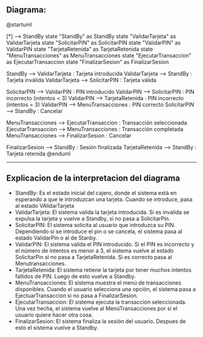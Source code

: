 ## Diagrama:

@startuml

[*] --> StandBy
state "StandBy" as StandBy
state "ValidarTarjeta" as ValidarTarjeta
state "SolicitarPIN" as SolicitarPIN
state "ValidarPIN" as ValidarPIN
state "TarjetaRetenida" as TarjetaRetenida
state "MenuTransacciones" as MenuTransacciones
state "EjecutarTransaccion" as EjecutarTransaccion
state "FinalizarSesion" as FinalizarSesion

StandBy --> ValidarTarjeta : Tarjeta introducida
ValidarTarjeta --> StandBy : Tarjeta inválida
ValidarTarjeta --> SolicitarPIN : Tarjeta válida

SolicitarPIN --> ValidarPIN : PIN introducido
ValidarPIN --> SolicitarPIN : PIN incorrecto (intentos < 3)
ValidarPIN --> TarjetaRetenida : PIN incorrecto (intentos = 3)
ValidarPIN --> MenuTransacciones : PIN correcto
SolicitarPIN --> StandBy : Cancelar

MenuTransacciones --> EjecutarTransaccion : Transacción seleccionada
EjecutarTransaccion --> MenuTransacciones : Transacción completada
MenuTransacciones --> FinalizarSesion : Cancelar

FinalizarSesion --> StandBy : Sesión finalizada
TarjetaRetenida --> StandBy : Tarjeta retenida
@enduml

-------------
## Explicacion de la interpretacion del diagrama
- StandBy: Es el estado inicial del cajero, donde el sistema está en esperando a que le introduzcan una tarjeta. Cuando se introduce, pasa al estado VAlidarTarjeta
- ValidarTarjeta: El sistema valida la tarjeta introducida. Si es invalida se expulsa la tarjeta y vuelve a Standby, si no pasa a SolicitarPin. 
- SolicitarPIN: El sistema solicita al usuario que introduzca su PIN. Dependiendo si se introduce el pin o se cancela, el sistema pasa al estado ValidarPin o al de Stanby.
- ValidarPIN: El sistema valida el PIN introducido. Si el PIN es incorrecto y el número de intentos es menor a 3, el sistema vuelve al estado SolicitarPin si no pasa a TarjetaRetenida. Si es correcto pasa al Menutransacciones.
- TarjetaRetenida: El sistema retiene la tarjeta por tener muchos intentos fallidos de PIN. Luego de esto vuelve a Standby.
- MenuTransacciones: El sistema muestra el menú de transacciones disponibles. Cuando el usuario selecciona una opción, el sistema pasa a EjectuarTransaccion si no pasa a FinalizarSesion.
- EjecutarTransaccion: El sistema ejecuta la transacción seleccionada. Una vez hecha, el sistema vuelve al MenúTransacciones por si el usuario quiere hacer otra cosa.
- FinalizarSesion: El sistema finaliza la sesión del usuario. Despues de esto el sistema vuelve a Standby. 



